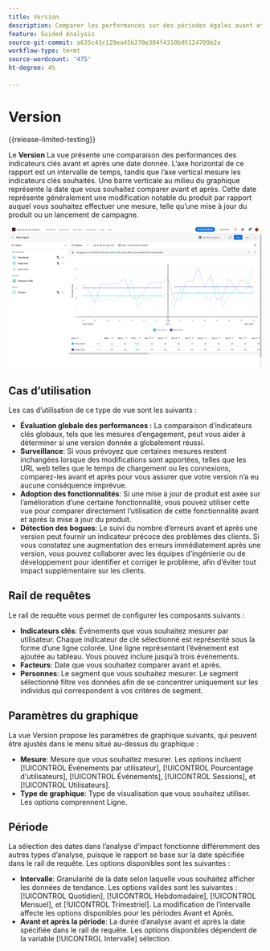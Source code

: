 ```yaml
---
title: Version
description: Comparer les performances sur des périodes égales avant et après le lancement.
feature: Guided Analysis
source-git-commit: a635c43c129ea45b270e304f4310b95124709b2a
workflow-type: tm+mt
source-wordcount: '475'
ht-degree: 4%

---
```


# Version

{{release-limited-testing}}

Le **Version** La vue présente une comparaison des performances des indicateurs clés avant et après une date donnée. L’axe horizontal de ce rapport est un intervalle de temps, tandis que l’axe vertical mesure les indicateurs clés souhaités. Une barre verticale au milieu du graphique représente la date que vous souhaitez comparer avant et après. Cette date représente généralement une modification notable du produit par rapport auquel vous souhaitez effectuer une mesure, telle qu’une mise à jour du produit ou un lancement de campagne.

![Version](../assets/release.png)

## Cas d’utilisation

Les cas d’utilisation de ce type de vue sont les suivants :

* **Évaluation globale des performances :** La comparaison d’indicateurs clés globaux, tels que les mesures d’engagement, peut vous aider à déterminer si une version donnée a globalement réussi.
* **Surveillance**: Si vous prévoyez que certaines mesures restent inchangées lorsque des modifications sont apportées, telles que les URL web telles que le temps de chargement ou les connexions, comparez-les avant et après pour vous assurer que votre version n’a eu aucune conséquence imprévue.
* **Adoption des fonctionnalités**: Si une mise à jour de produit est axée sur l’amélioration d’une certaine fonctionnalité, vous pouvez utiliser cette vue pour comparer directement l’utilisation de cette fonctionnalité avant et après la mise à jour du produit.
* **Détection des bogues**: Le suivi du nombre d’erreurs avant et après une version peut fournir un indicateur précoce des problèmes des clients. Si vous constatez une augmentation des erreurs immédiatement après une version, vous pouvez collaborer avec les équipes d’ingénierie ou de développement pour identifier et corriger le problème, afin d’éviter tout impact supplémentaire sur les clients.

## Rail de requêtes

Le rail de requête vous permet de configurer les composants suivants :

* **Indicateurs clés**: Événements que vous souhaitez mesurer par utilisateur. Chaque indicateur de clé sélectionné est représenté sous la forme d’une ligne colorée. Une ligne représentant l’événement est ajoutée au tableau. Vous pouvez inclure jusqu’à trois événements.
* **Facteurs**: Date que vous souhaitez comparer avant et après.
* **Personnes**: Le segment que vous souhaitez mesurer. Le segment sélectionné filtre vos données afin de se concentrer uniquement sur les individus qui correspondent à vos critères de segment.

## Paramètres du graphique

La vue Version propose les paramètres de graphique suivants, qui peuvent être ajustés dans le menu situé au-dessus du graphique :

* **Mesure**: Mesure que vous souhaitez mesurer. Les options incluent [!UICONTROL Événements par utilisateur], [!UICONTROL Pourcentage d&#39;utilisateurs], [!UICONTROL Événements], [!UICONTROL Sessions], et [!UICONTROL Utilisateurs].
* **Type de graphique**: Type de visualisation que vous souhaitez utiliser. Les options comprennent Ligne.

## Période

La sélection des dates dans l’analyse d’impact fonctionne différemment des autres types d’analyse, puisque le rapport se base sur la date spécifiée dans le rail de requête. Les options disponibles sont les suivantes :

* **Intervalle**: Granularité de la date selon laquelle vous souhaitez afficher les données de tendance. Les options valides sont les suivantes : [!UICONTROL Quotidien], [!UICONTROL Hebdomadaire], [!UICONTROL Mensuel], et [!UICONTROL Trimestriel]. La modification de l’intervalle affecte les options disponibles pour les périodes Avant et Après.
* **Avant et après la période**: La durée d’analyse avant et après la date spécifiée dans le rail de requête. Les options disponibles dépendent de la variable [!UICONTROL Intervalle] sélection.
